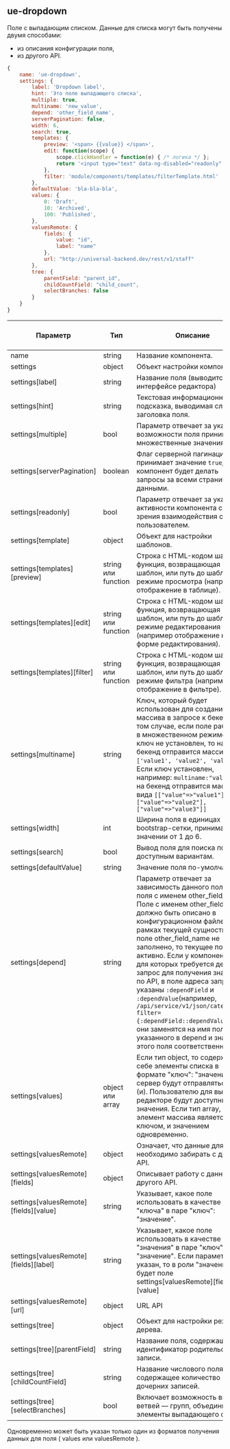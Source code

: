 ## ue-dropdown

Поле с выпадающим списком. Данные для списка могут быть получены двумя способами:

* из описания конфигурации поля,
* из другого API.

```javascript
{
    name: 'ue-dropdown',
    settings: {
        label: 'Dropdown label',
        hint: 'Это поле выпадающего списка',
        multiple: true,
        multiname: 'new_value',
        depend: 'other_field_name',
        serverPagination: false,
        width: 6,
        search: true,
        templates: {
            preview: '<span> {{value}} </span>',
            edit: function(scope) {
                scope.clickHandler = function(e) { /* логика */ };
                return '<input type="text" data-ng-disabled="readonly" name="{{name}}" data-ng-click="clickHandler($event)" data-ng-model="value" class="form-control input-sm"/>'
            },
            filter: 'module/components/templates/filterTemplate.html'
        },
        defaultValue: 'bla-bla-bla',
        values: {
            0: 'Draft',
            10: 'Archived',
            100: 'Published',
        },
        valuesRemote: {
            fields: {
                value: "id",
                label: "name"
            },
            url: "http://universal-backend.dev/rest/v1/staff"
        },
        tree: {
            parentField: "parent_id",
            childCountField: "child_count",
            selectBranches: false
        }
    }
}
```

| Параметр | Тип | Описание | Обязательный параметр? | Значение по-умолчанию |
| --- | --- | --- | --- | --- |
| name | string | Название компонента. | + | - |
| settings | object | Объект настройки компонента | + | - |
| settings[label] | string | Название поля (выводится в интерфейсе редактора) | + | - |
| settings[hint] | string | Текстовая информационная подсказка, выводимая слева от заголовка поля. | - | - |
| settings[multiple] | bool | Параметр отвечает за указание возможности поля принимать множественные значения. | - | false |
| settings[serverPagination] | boolean | Флаг серверной пагинации. Если принимает значение `true`, то компонент будет делать запросы за всеми страницами с данными. | - | `true` |
| settings[readonly] | bool | Параметр отвечает за указание активности компонента с точки зрения взаимодействия с пользователем. | - | false |
| settings[template] | object | Объект для настройки шаблонов. | - | - |
| settings[templates][preview] | string или function | Строка с HTML-кодом шаблона, функция, возвращающая шаблон, или путь до шаблона в режиме просмотра (например отображение в таблице). | + | - |
| settings[templates][edit] | string или function  | Строка с HTML-кодом шаблона, функция, возвращающая шаблон, или путь до шаблона в режиме редактирования (например отображение на форме редактирования). | + | - |
| settings[templates][filter] | string или function  | Строка с HTML-кодом шаблона, функция, возвращающая шаблон, или путь до шаблона в режиме фильтра (например, отображение в фильтре). | + | - |
| settings[multiname] | string | Ключ, который будет использован для создания массива в запросе к бекенду в том случае, если поле работает в множественном режиме. Если ключ не установлен, то на бекенд отправится массив вида `['value1', 'value2', 'value3']`. Если ключ установлен, например: `multiname:"value"`, то на бекенд отправится массив вида `[["value"=>"value1"], ["value"=>"value2"], ["value"=>"value3"]]` | - | - |
| settings[width] | int | Ширина поля в единицах bootstrap-сетки, принимаемое значении от 1 до 6. | - | 6 |
| settings[search] | bool | Вывод поля для поиска по доступным вариантам. | - | false |
| settings[defaultValue] | string | Значение поля по-умолчанию. | - | - |
| settings[depend] | string | Параметр отвечает за зависимость данного поля от поля с именем other_field_name. Поле с именем other_field_name должно быть описано в конфигурационном файле в рамках текущей сущности. Если поле other_field_name не заполнено, то текущее поле не активно. Если у компонентов, для которых требуется делать запрос для получения значений по API, в поле адреса запроса указаны `:dependField` и `:dependValue`(например, `/api/service/v1/json/categories?filter={:dependField::dependValue}`) , то они заменятся на имя поля указанного в depend и значение этого поля соответственно. | - | - |
| settings[values] | object или array | Если тип object, то содержит в себе элементы списка в формате "ключ": "значение". На сервер будут отправляться ключ (и). Пользователю для выбора в редакторе будут доступны значения. Если тип array, то элемент массива является и ключом, и значением одновременно.  | - | - |
| settings[valuesRemote] | object | Означает, что данные для поля необходимо забирать с другого API. | - | - |
| settings[valuesRemote][fields] | object | Описывает работу с данными другого API. | + | - |
| settings[valuesRemote][fields][value] | string | Указывает, какое поле использовать в качестве "ключа" в паре "ключ": "значение". | - | 'id' |
| settings[valuesRemote][fields][label] | string | Указывает, какое поле использовать в качестве "значения" в паре "ключ": "значение". Если параметр не указан, то в роли "значения" будет поле settings[valuesRemote][fields][value]  | - | - |
| settings[valuesRemote][url] | object | URL API | + | - |
| settings[tree] | object | Объект для настройки режима дерева. | - | - |
| settings[tree][parentField] | string | Название поля, содержащее идентификатор родительской записи. | + | - |
| settings[tree][childCountField] | string | Название числового поля, содержащее количество дочерних записей. | + | - |
| settings[tree][selectBranches] | bool | Включает возможность выбора ветвей — групп, объединяющих элементы выпадающего списка.  | + | - |

Одновременно может быть указан только один из форматов получения данных для поля ( values или valuesRemote ).